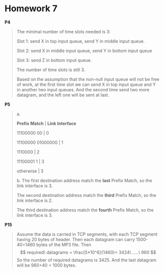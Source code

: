 # Homework 7

**P4**

>The minimal number of time slots needed is 3:
>
>Slot 1: send X in top input queue, send Y in middle input queue.
>
>Slot 2: send X in middle input queue, send Y in bottom input queue
>
>Slot 3: send Z in bottom input queue.
>
>
>
>The number of time slots is still 3.
>
>Based on the assumption that the non-null input queue will not be free of work, at the first time slot we can send X in top input queue and Y in another two input queues. And the second time send two more datagram, and the left one will be sent at last.

**P5**

>a. 
>
>**Prefix Match** | **Link Interface**
>
>11100000 00 | 0
>
>11100000 01000000 | 1
>
>1110000 | 2
>
>11100001 1 | 3
>
>otherwise | 3
>
>
>
>b. The first destination address match the **last** Prefix Match, so the link interface is 3.
>
>The second destination address match the **third** Prefix Match, so the link interface is 2.
>
>The third destination address match the **fourth** Prefix Match, so the link interface is 3.

**P15**

>Assume the data is carried in TCP segments, with each TCP segment having 20 bytes of header. Then each datagram can carry 1500-40=1460 bytes of the MP3 file. Then
>$$
>required\ datagrams = \frac{5*10^6}{1460}= 3424\ .....\ 960
>$$
>So the number of required datagrams is 3425. And the last datagram will be 960+40 = 1000 bytes. 

